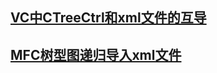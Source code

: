 ## [VC中CTreeCtrl和xml文件的互导](https://bbs.csdn.net/topics/60422450)
## [MFC树型图递归导入xml文件](https://blog.csdn.net/qq_34012621/article/details/81416079)
